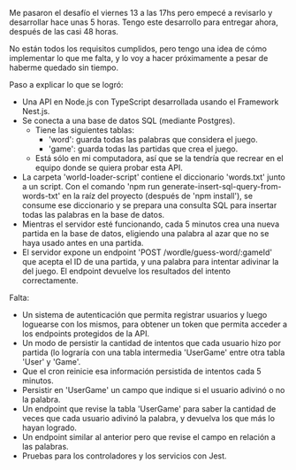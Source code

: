 Me pasaron el desafío el viernes 13 a las 17hs pero empecé a revisarlo y desarrollar hace unas 5 horas. Tengo este desarrollo para entregar ahora, después de las casi 48 horas.

No están todos los requisitos cumplidos, pero tengo una idea de cómo implementar lo que me falta, y lo voy a hacer próximamente a pesar de haberme quedado sin tiempo.

Paso a explicar lo que se logró:
- Una API en Node.js con TypeScript desarrollada usando el Framework Nest.js.
- Se conecta a una base de datos SQL (mediante Postgres).
  - Tiene las siguientes tablas:
    - 'word': guarda todas las palabras que considera el juego.
    - 'game': guarda todas las partidas que crea el juego.
  - Está sólo en mi computadora, así que se la tendría que recrear en el equipo donde se quiera probar esta API.
- La carpeta 'world-loader-script' contiene el diccionario 'words.txt' junto a un script. Con el comando 'npm run generate-insert-sql-query-from-words-txt' en la raíz del proyecto (después de 'npm install'), se consume ese diccionario y se prepara una consulta SQL para insertar todas las palabras en la base de datos.
- Mientras el servidor esté funcionando, cada 5 minutos crea una nueva partida en la base de datos, eligiendo una palabra al azar que no se haya usado antes en una partida.
- El servidor expone un endpoint 'POST /wordle/guess-word/:gameId' que acepta el ID de una partida, y una palabra para intentar adivinar la del juego. El endpoint devuelve los resultados del intento correctamente.

Falta:
- Un sistema de autenticación que permita registrar usuarios y luego loguearse con los mismos, para obtener un token que permita acceder a los endpoints protegidos de la API. 
- Un modo de persistir la cantidad de intentos que cada usuario hizo por partida (lo lograría con una tabla intermedia 'UserGame' entre otra tabla 'User' y 'Game'.
- Que el cron reinicie esa información persistida de intentos cada 5 minutos.
- Persistir en 'UserGame' un campo que indique si el usuario adivinó o no la palabra.
- Un endpoint que revise la tabla 'UserGame' para saber la cantidad de veces que cada usuario adivinó la palabra, y devuelva los que más lo hayan logrado.
- Un endpoint similar al anterior pero que revise el campo en relación a las palabras.
- Pruebas para los controladores y los servicios con Jest.
